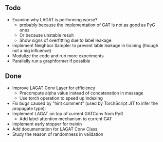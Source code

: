 ## Todo
- Examine why LAGAT is performing worse?
    - probably because the implementation of GAT is not as good as PyG ones 
    - Or because unstable result
    - Show signs of overfitting due to label leakage
- Implement Neighbor Sampler to prevent lable leakage in training (though not a big influence)
- Modulize the code and run more experiments
- Parallelly run a graphformer if possible


## Done
- Improve LAGAT Conv Layer for efficiency
    - Precompute alpha value instead of concatenation in message
    - Use torch operation to speed up indexing
- Fix bugs caused by "hint comment" (used by TorchScript JIT to infer the propagate type):
- Implement LAGAT on top of current GATConv from PyG
    - Add label attention mechanism to current GAT
- Implement early stopper for trainin
- Add documentation for LAGAT Conv Class
- Study the reason of randomness in validation